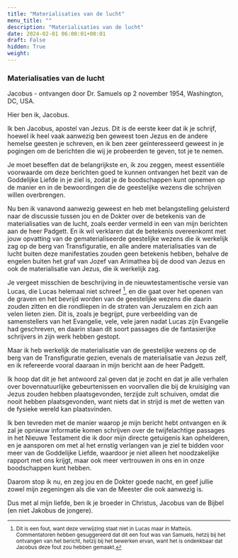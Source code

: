 ```yaml
---
title: "Materialisaties van de lucht"
menu_title: ""
description: "Materialisaties van de lucht"
date: 2024-02-01 06:00:01+00:01
draft: False
hidden: True
weight:
---
```

### Materialisaties van de lucht

Jacobus - ontvangen door Dr. Samuels op 2 november 1954, Washington, DC, USA.

Hier ben ik, Jacobus.

Ik ben Jacobus, apostel van Jezus. Dit is de eerste keer dat ik je schrijf, hoewel ik heel vaak aanwezig ben geweest toen Jezus en de andere hemelse geesten je schreven, en ik ben zeer geïnteresseerd geweest in je pogingen om de berichten die wij je probeerden te geven, tot je te nemen.

Je moet beseffen dat de belangrijkste en, ik zou zeggen, meest essentiële voorwaarde om deze berichten goed te kunnen ontvangen het bezit van de Goddelijke Liefde in je ziel is, zodat je de boodschappen kunt opnemen op de manier en in de bewoordingen die de geestelijke wezens die schrijven willen overbrengen.

Nu ben ik vanavond aanwezig geweest en heb met belangstelling geluisterd naar de discussie tussen jou en de Dokter over de betekenis van de materialisaties van de lucht, zoals eerder vermeld in een van mijn berichten aan de heer Padgett. En ik wil verklaren dat de betekenis overeenkomt met jouw opvatting van de gematerialiseerde geestelijke wezens die ik werkelijk zag op de berg van Transfiguratie, en alle andere materialisaties van de lucht buiten deze manifestaties zouden geen betekenis hebben, behalve de engelen buiten het graf van Jozef van Arimathea bij de dood van Jezus en ook de materialisatie van Jezus, die ik werkelijk zag.

Je vergeet misschien de beschrijving in de nieuwtestamentische versie van Lucas, die Lucas helemaal niet schreef [^1], en die gaat over het openen van de graven en het bevrijd worden van de geestelijke wezens die daarin zouden zitten en die rondliepen in de straten van Jeruzalem en zich aan velen lieten zien. Dit is, zoals je begrijpt, pure verbeelding van de samenstellers van het Evangelie, vele, vele jaren nadat Lucas zijn Evangelie had geschreven, en daarin staan dit soort passages die de fantasierijke schrijvers in zijn werk hebben gestopt.

Maar ik heb werkelijk de materialisatie van de geestelijke wezens op de berg van de Transfiguratie gezien, evenals de materialisatie van Jezus zelf, en ik refereerde vooral daaraan in mijn bericht aan de heer Padgett.

Ik hoop dat dit je het antwoord zal geven dat je zocht en dat je alle verhalen over bovennatuurlijke gebeurtenissen en voorvallen die bij de kruisiging van Jezus zouden hebben plaatsgevonden, terzijde zult schuiven, omdat die nooit hebben plaatsgevonden, want niets dat in strijd is met de wetten van de fysieke wereld kan plaatsvinden.

Ik ben tevreden met de manier waarop je mijn bericht hebt ontvangen en ik zal je opnieuw informatie komen schrijven over de twijfelachtige passages in het Nieuwe Testament die ik door mijn directe getuigenis kan ophelderen, en je aansporen om met al het ernstig verlangen van je ziel te bidden voor meer van de Goddelijke Liefde, waardoor je niet alleen het noodzakelijke rapport met ons krijgt, maar ook meer vertrouwen in ons en in onze boodschappen kunt hebben.

Daarom stop ik nu, en zeg jou en de Dokter goede nacht, en geef jullie zowel mijn zegeningen als die van de Meester die ook aanwezig is.

Dus met al mijn liefde, ben ik je broeder in Christus, Jacobus van de Bijbel (en niet Jakobus de jongere).
<small>

[^1]: Dit is een fout, want deze verwijzing staat niet in Lucas maar in Matteüs. Commentatoren hebben gesuggereerd dat dit een fout was van Samuels, hetzij bij het ontvangen van het bericht, hetzij bij het bewerken ervan, want het is ondenkbaar dat Jacobus deze fout zou hebben gemaakt.

